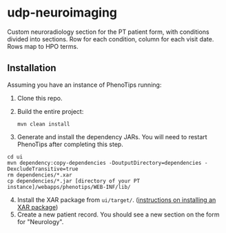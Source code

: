 # udp-neuroimaging
Custom neuroradiology section for the PT patient form, with conditions divided into sections. Row for each condition, column for each visit date. Rows map to HPO terms.

## Installation
Assuming you have an instance of PhenoTips running:

1. Clone this repo.
2. Build the entire project:

    ```shell
    mvn clean install
    ```
    
3. Generate and install the dependency JARs. You will need to restart PhenoTips after completing this step.

  ```shell
  cd ui
  mvn dependency:copy-dependencies -DoutputDirectory=dependencies -DexcludeTransitive=true
  rm dependencies/*.xar
  cp dependencies/*.jar [directory of your PT instance]/webapps/phenotips/WEB-INF/lib/
  ```

4. Install the XAR package from `ui/target/`. ([instructions on installing an XAR package](http://platform.xwiki.org/xwiki/bin/view/AdminGuide/ImportExport#HImportingXWikipages))
5. Create a new patient record. You should see a new section on the form for "Neurology".
